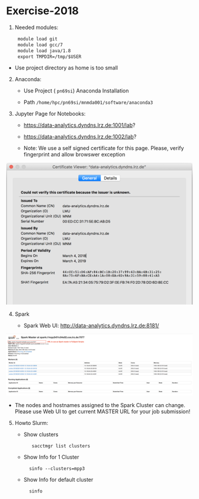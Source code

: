# Exercise-2018

1. Needed modules:
	
		module load git
		module load gcc/7
		module load java/1.8
		export TMPDIR=/tmp/$USER

* Use project directory as home is too small


2. Anaconda:

    * Use Project ( `pn69si`) Anaconda Installation

    * Path `/home/hpc/pn69si/mnmda001/software/anaconda3` 


3. Jupyter Page for Notebooks:

    * https://data-analytics.dyndns.lrz.de:1001/lab?
    * https://data-analytics.dyndns.lrz.de:1002/lab?
    
    * Note: We use a self signed certificate for this page. Please, verify fingerprint and allow browswer exception
    
![fingerprint.png](fingerprint.png)
    

4. Spark

    * Spark Web UI: <http://data-analytics.dyndns.lrz.de:8181/>
    
![spark_master.png](spark_master.png)
   * The nodes and hostnames assigned to the Spark Cluster can change. Please use Web UI to get current MASTER URL for your job submission! 

5. Howto Slurm:

    * Show clusters

             sacctmgr list clusters

    * Show Info for 1 Cluster

            sinfo --clusters=mpp3

    * Show Info for default cluster
            
            sinfo